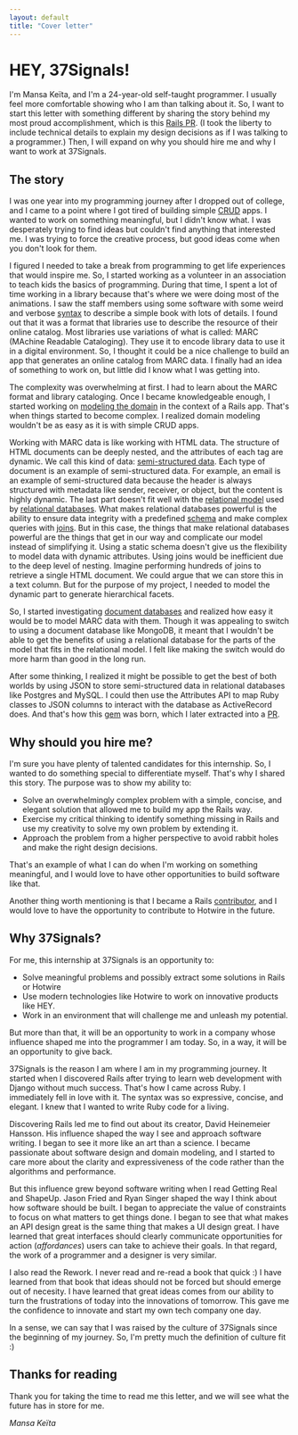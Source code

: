```yaml
---
layout: default
title: "Cover letter"
---
```

# HEY, 37Signals!
I'm Mansa Keïta, and I'm a 24-year-old self-taught programmer. I usually feel more comfortable
showing who I am than talking about it. So, I want to start this letter with something different by sharing the
story behind my most proud accomplishment, which is this [Rails
PR](https://github.com/rails/rails/pull/43399). (I took the liberty to include technical details
to explain my design decisions as if I was talking to a programmer.) Then, I will expand on why
you should hire me and why I want to work at 37Signals.

## The story
I was one year into my programming journey after I dropped out of college, and I came to a
point where I got tired of building simple [CRUD](https://en.wikipedia.org/wiki/Create,_read,_update_and_delete) apps. I wanted to work on something meaningful,
but I didn't know what. I was desperately trying to find ideas but couldn't find anything that
interested me. I was trying to force the creative process, but good ideas come when you don't
look for them. 

I figured I needed to take a break from programming to get life experiences that would inspire
me. So, I started working as a volunteer in an association to teach kids the basics of
programming. During that time, I spent a lot of time working in a library because that's where
we were doing most of the animations. I saw the staff members using some software with some weird and
verbose [syntax](https://docs.owwl.org/pub/Evergreen/CatalogIdentifyingSuitableMarcRecords/igp_9bbc253943f5d383b94a607ba4d72ed9_MARC_Example_Book.png) to describe a simple book with lots of details. I found out that it was a format
that libraries use to describe the resource of their online catalog. Most libraries use
variations of what is called: MARC (MAchine Readable Cataloging). They use it to encode library
data to use it in a digital environment. So, I thought it could be a nice challenge to build an
app that generates an online catalog from MARC data. I finally had an idea of something to work
on, but little did I know what I was getting into. 

The complexity was overwhelming at first. I had to learn
about the MARC format and library cataloging. Once I became knowledgeable enough, I started
working on [modeling the domain](https://en.wikipedia.org/wiki/Domain_model#Overview) in the
context of a Rails app. That's when things started to become complex. I realized domain
modeling wouldn't be as easy as it is with simple CRUD apps. 

Working with MARC data is like working with HTML data. The structure of HTML documents can be
deeply nested, and the attributes of each tag are dynamic. We call this kind of data:
[semi-structured data](https://en.wikipedia.org/wiki/Semi-structured_data). Each type of
document is an example of semi-structured data. For example, an email is an example of
semi-structured data because the header is always structured with metadata like
sender, receiver, or object, but the content is highly dynamic. The last part
doesn't fit well with the [relational model](https://en.wikipedia.org/wiki/Relational_model)
used by [relational databases](https://en.wikipedia.org/wiki/Relational_database). What makes
relational databases powerful is the ability to ensure data integrity with a predefined
[schema](https://en.wikipedia.org/wiki/Database_schema) and make complex queries with
[joins](https://en.wikipedia.org/wiki/Join_(SQL)). But in this case, the things that make
relational databases powerful are the things that get in our way and complicate our model
instead of simplifying it. Using a static schema doesn't give us the flexibility to model data
with dynamic attributes. Using joins would be inefficient due to the deep level of nesting.
Imagine performing hundreds of joins to retrieve a single HTML document. We could argue that
we can store this in a text column. But for the purpose of my project, I needed to model the
dynamic part to generate hierarchical facets.

So, I started investigating [document databases](https://www.mongodb.com/document-databases) and realized how easy it would be to model
MARC data with them. Though it was appealing to switch to using a document database like MongoDB,
it meant that I wouldn't be able to get the benefits of using a relational database for the
parts of the model that fits in the relational model. I felt like making the switch would do
more harm than good in the long run.

After some thinking, I realized it might be possible to get the best of both worlds by using JSON to store
semi-structured data in relational databases like Postgres and MySQL. I could then use the
Attributes API to map Ruby classes to JSON columns to interact with the database as
ActiveRecord does. And that's how this [gem](https://github.com/mansakondo/activemodel-embedding) was born, which I later extracted into a [PR](https://github.com/rails/rails/pull/43399).

## Why should you hire me?
I'm sure you have plenty of talented candidates for this internship. So, I wanted to do
something special to differentiate myself. That's why I shared this story. The purpose was to show my ability to: 
- Solve an overwhelmingly complex problem with a simple, concise, and
elegant solution that allowed me to build my app the Rails way.
- Exercise my critical thinking to identify something missing in Rails and use my creativity to solve my own problem by extending it.
- Approach the problem from a higher perspective to avoid rabbit holes and make the right design decisions.

That's an example of what I can do when I'm working on something meaningful, and I would love
to have other opportunities to build software like that.

Another thing worth mentioning is that I became a Rails [contributor](https://contributors.rubyonrails.org/contributors/mansakondo/commits), and I would love to have the opportunity to contribute to Hotwire in the future.

## Why 37Signals?
For me, this internship at 37Signals is an opportunity to:
- Solve meaningful problems and possibly extract some solutions in Rails or Hotwire
- Use modern technologies like Hotwire to work on innovative products like HEY.
- Work in an environment that will challenge me and unleash my potential.

But more than that, it will be an opportunity to work in a company whose influence shaped me into the
programmer I am today. So, in a way, it will be an opportunity to give back.

37Signals is the reason I am where I am in my programming journey. It started when I
discovered Rails after trying to learn web development with Django without much success.
That's how I came across Ruby. I immediately fell in love with it. The syntax was so
expressive, concise, and elegant. I knew that I wanted to write Ruby code for a living.

Discovering Rails led me to find out about its creator, David Heinemeier Hansson. His influence
shaped the way I see and approach software writing. I began to see it more like an art than a
science. I became passionate about software design and domain modeling, and I started to care
more about the clarity and expressiveness of the code rather than the algorithms and
performance.

But this influence grew beyond software writing when I read Getting Real and ShapeUp. Jason
Fried and Ryan Singer shaped the way I think about how software should be built. I began to
appreciate the value of constraints to focus on what matters to get things done. I began to see
that what makes an API design great is the same thing that makes a UI design great. I have
learned that great interfaces should clearly communicate opportunities for action
(*affordances*) users can take to achieve their goals. In that regard, the work of a programmer
and a designer is very similar.

I also read the Rework. I never read and re-read a book that quick :) I have learned from that
book that ideas should not be forced but should emerge out of necesity. I have learned that
great ideas comes from our ability to turn the frustrations of today into the innovations of
tomorrow. This gave me the confidence to innovate and start my own tech company one day.

In a sense, we can say that I was raised by the culture of 37Signals since the beginning of my
journey. So, I'm pretty much the definition of culture fit :)

## Thanks for reading
Thank you for taking the time to read me this letter, and we will see what the future has in
store for me.

*Mansa Keïta*
